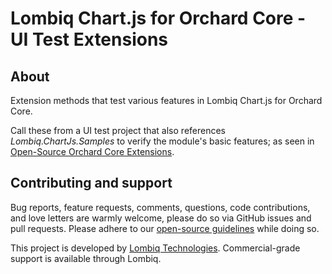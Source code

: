 # Lombiq Chart.js for Orchard Core - UI Test Extensions



## About

Extension methods that test various features in Lombiq Chart.js for Orchard Core.

Call these from a UI test project that also references _Lombiq.ChartJs.Samples_ to verify the module's basic features; as seen in [Open-Source Orchard Core Extensions](https://github.com/Lombiq/Open-Source-Orchard-Core-Extensions).


## Contributing and support

Bug reports, feature requests, comments, questions, code contributions, and love letters are warmly welcome, please do so via GitHub issues and pull requests. Please adhere to our [open-source guidelines](https://lombiq.com/open-source-guidelines) while doing so.

This project is developed by [Lombiq Technologies](https://lombiq.com/). Commercial-grade support is available through Lombiq.
